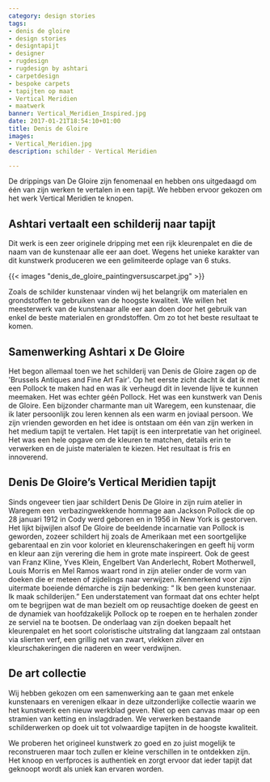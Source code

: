 ```yaml
---
category: design stories
tags:
- denis de gloire
- design stories
- designtapijt
- designer
- rugdesign
- rugdesign by ashtari
- carpetdesign
- bespoke carpets
- tapijten op maat
- Vertical Meridien
- maatwerk
banner: Vertical_Meridien_Inspired.jpg
date: 2017-01-21T18:54:10+01:00
title: Denis de Gloire
images:
- Vertical_Meridien.jpg
description: schilder - Vertical Meridien

---
```


De drippings van De Gloire zijn fenomenaal en hebben ons uitgedaagd om één van zijn werken te vertalen in een tapijt.  We hebben ervoor gekozen om het werk Vertical Meridien te knopen.

<!--more-->

## Ashtari vertaalt een schilderij naar tapijt

Dit werk is een zeer originele dripping met een rijk kleurenpalet en die de naam van de kunstenaar alle eer aan doet.  Wegens het unieke karakter van dit kunstwerk produceren we een gelimiteerde oplage van 6 stuks.

{{< images "denis_de_gloire_paintingversuscarpet.jpg" >}}

Zoals de schilder kunstenaar vinden wij het belangrijk om materialen en grondstoffen te gebruiken van de hoogste kwaliteit.  We willen het meesterwerk van de kunstenaar alle eer aan doen door het gebruik van enkel de beste materialen en grondstoffen.  Om zo tot het beste resultaat te komen.

## Samenwerking Ashtari x De Gloire

Het begon allemaal toen we het schilderij van Denis de Gloire zagen op de 'Brussels Antiques and Fine Art Fair'. Op het eerste zicht dacht ik dat ik met een Pollock te maken had en was ik verheugd dit in levende lijve te kunnen meemaken. Het was echter géén Pollock. Het was een kunstwerk van Denis de Gloire. Een bijzonder charmante man uit Waregem, een kunstenaar, die ik later persoonlijk zou leren kennen als een warm en joviaal persoon. We zijn vrienden geworden en het idee is ontstaan om één van zijn werken in het medium tapijt te vertalen. Het tapijt is een interpretatie van het origineel. Het was een hele opgave om de kleuren te matchen, details erin te verwerken en de juiste materialen te kiezen. Het resultaat is fris en innoverend. 

## Denis De Gloire’s Vertical Meridien tapijt

Sinds ongeveer tien jaar schildert Denis De Gloire in zijn ruim atelier in Waregem een  verbazingwekkende hommage aan Jackson Pollock die op 28 januari 1912 in Cody werd geboren en in 1956 in New York is gestorven. Het lijkt bijwijlen alsof De Gloire de beeldende incarnatie van Pollock is geworden, zozeer schildert hij zoals de Amerikaan met een soortgelijke gebarentaal en zin voor koloriet en kleurenschakeringen en geeft hij vorm en kleur aan zijn verering die hem in grote mate inspireert. Ook de geest van Franz Kline, Yves Klein, Engelbert Van Anderlecht, Robert Motherwell, Louis Morris en Mel Ramos waart rond in zijn atelier onder de vorm van doeken die er meteen of zijdelings naar verwijzen. Kenmerkend voor zijn uitermate boeiende démarche is zijn bedenking:
“ Ik ben geen kunstenaar. Ik maak schilderijen.”
Een understatement van formaat dat ons echter helpt om te begrijpen wat de man bezielt om op reusachtige doeken de geest en de dynamiek van hoofdzakelijk Pollock op te roepen en te herhalen zonder ze serviel na te bootsen. De onderlaag van zijn doeken bepaalt het kleurenpalet en het soort coloristische uitstraling dat langzaam zal ontstaan via slierten verf, een grillig net van zwart, vlekken zilver en kleurschakeringen die naderen en weer verdwijnen.

## De art collectie

Wij hebben gekozen om een samenwerking aan te gaan met enkele kunstenaars en verenigen elkaar in deze uitzonderlijke collectie waarin we het kunstwerk een nieuw werkblad geven. Niet op een canvas maar op een stramien van ketting en inslagdraden.  We verwerken bestaande schilderwerken op doek uit tot volwaardige tapijten in de hoogste kwaliteit.

We proberen het origineel kunstwerk zo goed en zo juist mogelijk te reconstrueren maar toch zullen er kleine verschillen in te ontdekken zijn. Het knoop en verfproces is authentiek en zorgt ervoor dat ieder tapijt dat geknoopt wordt als uniek kan ervaren worden.



